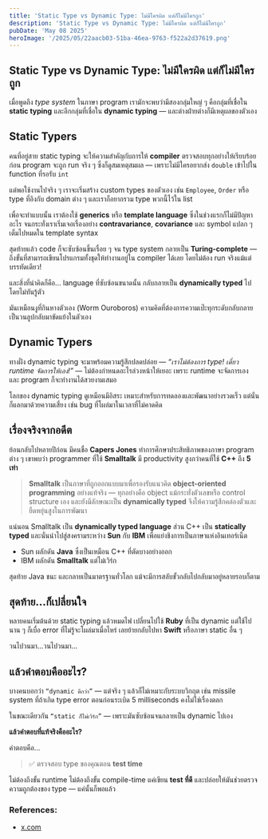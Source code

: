 ```yaml
---
title: 'Static Type vs Dynamic Type: ไม่มีใครผิด แต่ก็ไม่มีใครถูก'
description: 'Static Type vs Dynamic Type: ไม่มีใครผิด แต่ก็ไม่มีใครถูก'
pubDate: 'May 08 2025'
heroImage: '/2025/05/22aacb03-51ba-46ea-9763-f522a2d37619.png'
---
```


## **Static Type vs Dynamic Type: ไม่มีใครผิด แต่ก็ไม่มีใครถูก**

เมื่อพูดถึง *type system* ในภาษา program  เรามักจะพบว่ามีสองกลุ่มใหญ่ ๆ คือกลุ่มที่เชื่อใน **static typing** และอีกกลุ่มที่เชื่อใน **dynamic typing** — และต่างฝ่ายต่างก็มีเหตุผลของตัวเอง

## Static Typers

คนที่อยู่สาย static typing จะให้ความสำคัญกับการให้ **compiler** ตรวจสอบทุกอย่างให้เรียบร้อยก่อน program จะถูก run จริง ๆ ซึ่งก็ดูสมเหตุสมผล — เพราะไม่มีใครอยากส่ง `double` เข้าไปใน function ที่รอรับ `int`

แต่พอใช้งานไปจริง ๆ เราจะเริ่มสร้าง custom types ของตัวเอง เช่น `Employee`, `Order` หรือ type ที่อิงกับ domain ต่าง ๆ และเราก็อยากรวม type พวกนี้ไว้ใน list

เพื่อจะทำแบบนั้น เราต้องใช้ **generics** หรือ **template language** ซึ่งในช่วงแรกก็ไม่มีปัญหาอะไร จนกระทั่งเราเริ่มเจอเรื่องอย่าง **contravariance**, **covariance** และ symbol แปลก ๆ เต็มไปหมดใน template syntax

สุดท้ายแล้ว code ก็จะซับซ้อนขึ้นเรื่อย ๆ จน type system กลายเป็น **Turing-complete** — ถึงขั้นที่สามารถเขียนโปรแกรมทั้งชุดให้ทำงานอยู่ใน compiler ได้เลย โดยไม่ต้อง run จริงแม้แต่บรรทัดเดียว!

และสิ่งที่น่าคิดก็คือ... language ที่ซับซ้อนขนาดนั้น กลับกลายเป็น **dynamically typed** ไปโดยไม่ทันรู้ตัว

มันเหมือนงูที่กินหางตัวเอง (Worm Ouroboros) ความคิดที่ต้องการความเป๊ะทุกระดับกลับกลายเป็นวนลูปกลับมาขัดแย้งในตัวเอง

## Dynamic Typers

ทางฝั่ง dynamic typing จะมาพร้อมความรู้สึกปลดปล่อย — *“เราไม่ต้องการ type! เดี๋ยว runtime จัดการให้เอง!”* — ไม่ต้องกำหนดอะไรล่วงหน้าให้เยอะ เพราะ runtime จะจัดการเอง และ program ก็จะทำงานได้สวยงามเสมอ

โลกของ dynamic typing ดูเหมือนมีอิสระ เหมาะสำหรับการทดลองและพัฒนาอย่างรวดเร็ว แต่นั่นก็แลกมาด้วยความเสี่ยง เช่น bug ที่โผล่มาในเวลาที่ไม่คาดคิด

## เรื่องจริงจากอดีต

ย้อนกลับไปหลายปีก่อน มีคนชื่อ **Capers Jones** ทำการศึกษาประสิทธิภาพของภาษา program ต่าง ๆ เขาพบว่า programmer ที่ใช้ **Smalltalk** มี productivity สูงกว่าคนที่ใช้ **C++** ถึง **5 เท่า**

> **Smalltalk** เป็นภาษาที่ถูกออกแบบมาเพื่อรองรับแนวคิด **object-oriented programming** อย่างแท้จริง — ทุกอย่างคือ object แม้กระทั่งตัวเลขหรือ control structure เอง และยังมีลักษณะเป็น **dynamically typed** จึงให้ความรู้สึกคล่องตัวและยืดหยุ่นสูงในการพัฒนา

แน่นอน Smalltalk เป็น **dynamically typed language** ส่วน C++ เป็น **statically typed** และนั่นนำไปสู่สงครามระหว่าง **Sun** กับ **IBM** เพื่อแย่งชิงการเป็นภาษาแห่งอินเทอร์เน็ต

* Sun ผลักดัน **Java** ซึ่งเป็นเหมือน C++ ที่ตัดบางอย่างออก
* IBM ผลักดัน **Smalltalk** แต่ไม่เวิร์ก

สุดท้าย Java ชนะ และกลายเป็นมาตรฐานทั่วโลก แม้จะมีการสลับขั้วกลับไปกลับมาอยู่หลายรอบก็ตาม

## สุดท้าย...ก็เปลี่ยนใจ

หลายคนเริ่มต้นด้วย static typing แล้วหมดไฟ เปลี่ยนไปใช้ **Ruby** ที่เป็น dynamic
แต่ใช้ไปนาน ๆ ก็เบื่อ error ที่ไม่รู้จะโผล่มาเมื่อไหร่ เลยย้ายกลับไปหา **Swift** หรือภาษา static อื่น ๆ

วนไปวนมา…วนไปวนมา…

## แล้วคำตอบคืออะไร?

บางคนบอกว่า `“dynamic ดีกว่า”` — แต่จริง ๆ แล้วก็ไม่เหมาะกับระบบวิกฤต เช่น missile system ที่ถ้าเกิด type error ตอนก่อนระเบิด 5 milliseconds คงไม่ใช่เรื่องตลก

ในขณะเดียวกัน `“static ก็ไม่เวิร์ก”` — เพราะมันซับซ้อนจนกลายเป็น dynamic ไปเอง

**แล้วคำตอบที่แท้จริงคืออะไร?**

คำตอบคือ…

> ✅ ตรวจสอบ type ของคุณตอน **test time**

ไม่ต้องถึงขั้น runtime
ไม่ต้องถึงขั้น compile-time
แค่เขียน **test ที่ดี** และปล่อยให้มันช่วยตรวจความถูกต้องของ type — แค่นั้นก็พอแล้ว

### References:
- [x.com](https://x.com/unclebobmartin/status/1920433782563254776)
